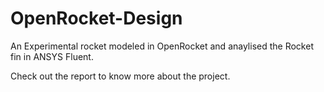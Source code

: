 # OpenRocket-Design
An Experimental rocket modeled in OpenRocket and anaylised the Rocket fin in ANSYS Fluent.

Check out the report to know more about the project.

